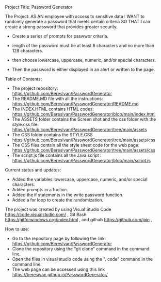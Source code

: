 Project Title:
Password Generator

The Project:
AS AN employee with access to sensitive data
I WANT to randomly generate a password that meets certain criteria
SO THAT I can create a strong password that provides greater security.

* Create a series of prompts for paswwor criteria.

* length of the password must be at least 8 characters and no more than 128 characters.

* then choose lowercase, uppercase, numeric, and/or special characters.

* Then the password is either displayed in an alert or written to the page.


Table of Contents: 

* The project repository: https://github.com/BeresIvan/PasswordGenerator
* The README.MD file with all the instructions: https://github.com/BeresIvan/PasswordGenerator/README.md
* The INDEX.HTML contains HTML codes: https://github.com/BeresIvan/PasswordGenerator/blob/main/index.html
* The ASSETS folder contains the Screen shot and the css folder with the style.css file: https://github.com/BeresIvan/PasswordGenerator/tree/main/assets
* The CSS folder contains the STYLE.CSS https://github.com/BeresIvan/PasswordGenerator/tree/main/assets/css
* The CSS files contain all the style sheet code for the web page: https://github.com/BeresIvan/PasswordGenerator/tree/main/assets/css
* The script.js file contains all the Java script : https://github.com/BeresIvan/PasswordGenerator/blob/main/script.js

Current status and updates:

* Added the variables lowercase, uppercase, numeric, and/or special characters.
* Added prompts in a fuction.
* Added the if statements in the write password function.
* Added a for loop to create the randomization.

The project was created by using Visual Studio Code https://code.visualstudio.com/ , Git Bash https://gitforwindows.org/index.html , and github https://github.com/join , 

How to use:
- Go to the repository page by following the link: https://github.com/BeresIvan/PasswordGenerator
- Clone the repository using the "git clone" command in the command line.
- Open the files in visual studio code using the ". code" command in the command line.
- The web page can be accessed using this link https://beresivan.github.io/PasswordGenerator/
